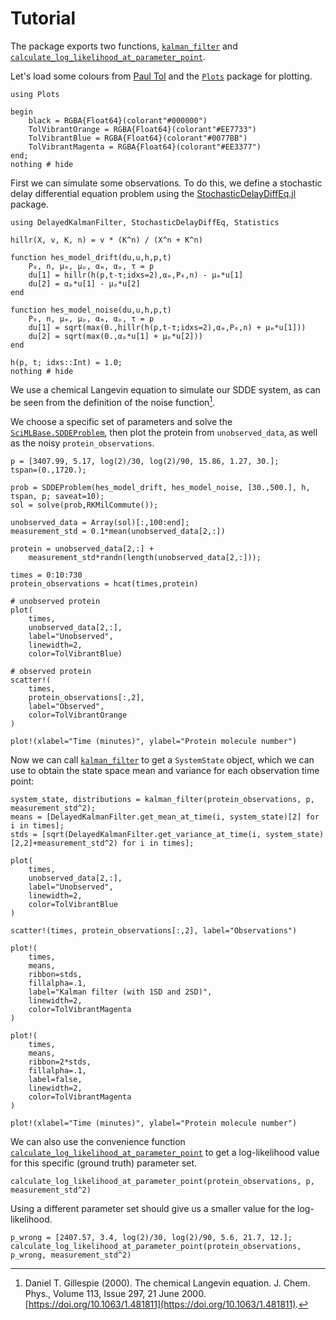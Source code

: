 # Tutorial

The package exports two functions, [`kalman_filter`](@ref) and [`calculate_log_likelihood_at_parameter_point`](@ref).

Let's load some colours from [Paul Tol](https://personal.sron.nl/~pault/) and the [`Plots`](https://docs.juliaplots.org/stable/) package for plotting.

```@example tutorial
using Plots

begin
    black = RGBA{Float64}(colorant"#000000")
    TolVibrantOrange = RGBA{Float64}(colorant"#EE7733")
    TolVibrantBlue = RGBA{Float64}(colorant"#0077BB")
    TolVibrantMagenta = RGBA{Float64}(colorant"#EE3377")
end;
nothing # hide
```
First we can simulate some observations. To do this, we define a stochastic delay differential equation problem using the [StochasticDelayDiffEq.jl](https://github.com/SciML/StochasticDelayDiffEq.jl) package.

```@example tutorial
using DelayedKalmanFilter, StochasticDelayDiffEq, Statistics

hillr(X, v, K, n) = v * (K^n) / (X^n + K^n)

function hes_model_drift(du,u,h,p,t)
    P₀, n, μₘ, μₚ, αₘ, αₚ, τ = p
    du[1] = hillr(h(p,t-τ;idxs=2),αₘ,P₀,n) - μₘ*u[1]
    du[2] = αₚ*u[1] - μₚ*u[2]
end

function hes_model_noise(du,u,h,p,t)
    P₀, n, μₘ, μₚ, αₘ, αₚ, τ = p
    du[1] = sqrt(max(0.,hillr(h(p,t-τ;idxs=2),αₘ,P₀,n) + μₘ*u[1]))
    du[2] = sqrt(max(0.,αₚ*u[1] + μₚ*u[2]))
end

h(p, t; idxs::Int) = 1.0;
nothing # hide
```
We use a chemical Langevin equation to simulate our SDDE system, as can be seen from the definition of the noise function[^Gillespie2000].

[^Gillespie2000]: Daniel T. Gillespie (2000). The chemical Langevin equation. J. Chem. Phys., Volume 113, Issue 297, 21 June 2000. [https://doi.org/10.1063/1.481811](https://doi.org/10.1063/1.481811).

We choose a specific set of parameters and solve the [`SciMLBase.SDDEProblem`](https://diffeq.sciml.ai/stable/types/sdde_types/#SciMLBase.SDDEProblem), then plot the protein from `unobserved_data`, as well as the noisy `protein_observations`.

```@example tutorial
p = [3407.99, 5.17, log(2)/30, log(2)/90, 15.86, 1.27, 30.];
tspan=(0.,1720.);

prob = SDDEProblem(hes_model_drift, hes_model_noise, [30.,500.], h, tspan, p; saveat=10);
sol = solve(prob,RKMilCommute());

unobserved_data = Array(sol)[:,100:end];
measurement_std = 0.1*mean(unobserved_data[2,:])

protein = unobserved_data[2,:] + 
    measurement_std*randn(length(unobserved_data[2,:]));

times = 0:10:730
protein_observations = hcat(times,protein)

# unobserved protein
plot(
    times,
    unobserved_data[2,:],
    label="Unobserved",
    linewidth=2,
    color=TolVibrantBlue)

# observed protein
scatter!(
    times,
    protein_observations[:,2],
    label="Observed",
    color=TolVibrantOrange
)

plot!(xlabel="Time (minutes)", ylabel="Protein molecule number")
```

Now we can call [`kalman_filter`](@ref) to get a `SystemState` object, which we can use to obtain the state space mean and variance for each observation time point:

```@example tutorial
system_state, distributions = kalman_filter(protein_observations, p, measurement_std^2);
means = [DelayedKalmanFilter.get_mean_at_time(i, system_state)[2] for i in times];
stds = [sqrt(DelayedKalmanFilter.get_variance_at_time(i, system_state)[2,2]+measurement_std^2) for i in times];

plot(
    times,
    unobserved_data[2,:],
    label="Unobserved",
    linewidth=2,
    color=TolVibrantBlue
)

scatter!(times, protein_observations[:,2], label="Observations")

plot!(
    times,
    means,
    ribbon=stds,
    fillalpha=.1,
    label="Kalman filter (with 1SD and 2SD)",
    linewidth=2,
    color=TolVibrantMagenta
)

plot!(
    times,
    means,
    ribbon=2*stds,
    fillalpha=.1,
    label=false,
    linewidth=2,
    color=TolVibrantMagenta
)

plot!(xlabel="Time (minutes)", ylabel="Protein molecule number")
```

We can also use the convenience function [`calculate_log_likelihood_at_parameter_point`](@ref) to get a log-likelihood value for this specific (ground truth) parameter set.

```@example tutorial
calculate_log_likelihood_at_parameter_point(protein_observations, p, measurement_std^2)
```

Using a different parameter set should give us a smaller value for the log-likelihood.

```@example tutorial
p_wrong = [2407.57, 3.4, log(2)/30, log(2)/90, 5.6, 21.7, 12.];
calculate_log_likelihood_at_parameter_point(protein_observations, p_wrong, measurement_std^2)
```
